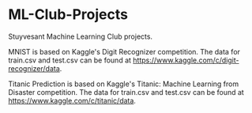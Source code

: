 # ML-Club-Projects
Stuyvesant Machine Learning Club projects.

MNIST is based on Kaggle's Digit Recognizer competition. The data for train.csv and test.csv can be found at https://www.kaggle.com/c/digit-recognizer/data.

Titanic Prediction is based on Kaggle's Titanic: Machine Learning from Disaster competition. The data for train.csv and test.csv can be found at https://www.kaggle.com/c/titanic/data.
